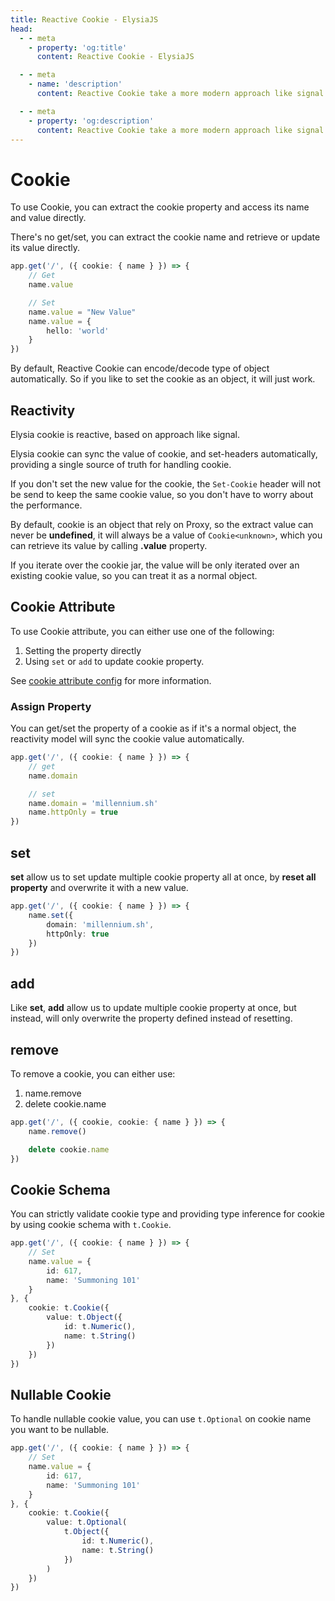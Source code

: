 ```yaml
---
title: Reactive Cookie - ElysiaJS
head:
  - - meta
    - property: 'og:title'
      content: Reactive Cookie - ElysiaJS

  - - meta
    - name: 'description'
      content: Reactive Cookie take a more modern approach like signal to handle cookie with an ergonomic API. There's no 'getCookie', 'setCookie', everything is just a cookie object. When you want to use cookie, you just extract the name and value directly.

  - - meta
    - property: 'og:description'
      content: Reactive Cookie take a more modern approach like signal to handle cookie with an ergonomic API. There's no 'getCookie', 'setCookie', everything is just a cookie object. When you want to use cookie, you just extract the name and value directly.
---
```


# Cookie
To use Cookie, you can extract the cookie property and access its name and value directly.

There's no get/set, you can extract the cookie name and retrieve or update its value directly.
```ts
app.get('/', ({ cookie: { name } }) => {
    // Get
    name.value

    // Set
    name.value = "New Value"
    name.value = {
        hello: 'world'
    }
})
```

By default, Reactive Cookie can encode/decode type of object automatically. So if you like to set the cookie as an object, it will just work.

## Reactivity
Elysia cookie is reactive, based on approach like signal.

Elysia cookie can sync the value of cookie, and set-headers automatically, providing a single source of truth for handling cookie.

If you don't set the new value for the cookie, the `Set-Cookie` header will not be send to keep the same cookie value, so you don't have to worry about the performance.

By default, cookie is an object that rely on Proxy, so the extract value can never be **undefined**, it will always be a value of `Cookie<unknown>`, which you can retrieve its value by calling **.value** property.

If you iterate over the cookie jar, the value will be only iterated over an existing cookie value, so you can treat it as a normal object.

## Cookie Attribute
To use Cookie attribute, you can either use one of the following:
1. Setting the property directly
2. Using `set` or `add` to update cookie property.

See [cookie attribute config](/patterns/cookie-signature#config) for more information.

### Assign Property
You can get/set the property of a cookie as if it's a normal object, the reactivity model will sync the cookie value automatically.

```ts
app.get('/', ({ cookie: { name } }) => {
    // get
    name.domain

    // set
    name.domain = 'millennium.sh'
    name.httpOnly = true
})
```

## set
**set** allow us to set update multiple cookie property all at once, by **reset all property** and overwrite it with a new value.

```ts
app.get('/', ({ cookie: { name } }) => {
    name.set({
        domain: 'millennium.sh',
        httpOnly: true
    })
})
```

## add
Like **set**, **add** allow us to update multiple cookie property at once, but instead, will only overwrite the property defined instead of resetting.

## remove
To remove a cookie, you can either use:
1. name.remove
2. delete cookie.name

```ts
app.get('/', ({ cookie, cookie: { name } }) => {
    name.remove()

    delete cookie.name
})
```

## Cookie Schema
You can strictly validate cookie type and providing type inference for cookie by using cookie schema with `t.Cookie`.

```ts
app.get('/', ({ cookie: { name } }) => {
    // Set
    name.value = {
        id: 617,
        name: 'Summoning 101'
    }
}, {
    cookie: t.Cookie({
        value: t.Object({
            id: t.Numeric(),
            name: t.String()
        })
    })
})
```

## Nullable Cookie
To handle nullable cookie value, you can use `t.Optional` on cookie name you want to be nullable.

```ts
app.get('/', ({ cookie: { name } }) => {
    // Set
    name.value = {
        id: 617,
        name: 'Summoning 101'
    }
}, {
    cookie: t.Cookie({
        value: t.Optional(
            t.Object({
                id: t.Numeric(),
                name: t.String()
            })
        )
    })
})
```
